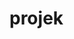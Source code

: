 # projek

<script type="text/javascript">
var setting = {
pengecualianstatus : true,
pengecualian : "javascript:;,mailto:",
hanyauntukstatus : false,
hanyauntuk : "githubusercontent.com",
path : "#?link="
};    
</script>
<script type="text/javascript" src='https://cdn.statically.io/gh/riedayme/bloggercode/master/js/autoreplacebyfeednew.js'></script>
<script src="https://www.blogger.com/feeds/5253934849671447907/posts/default?alt=json-in-script&amp;max-results=13&amp;callback=showurl"></script>

